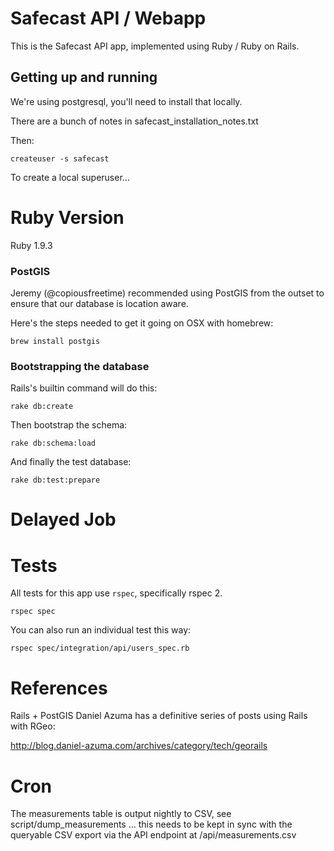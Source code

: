 # Safecast API / Webapp #

This is the Safecast API app, implemented using Ruby / Ruby on Rails.

## Getting up and running ##

We're using postgresql, you'll need to install that locally.

There are a bunch of notes in safecast_installation_notes.txt

Then:

    createuser -s safecast

To create a local superuser...


# Ruby Version #

Ruby 1.9.3

### PostGIS ###

Jeremy (@copiousfreetime) recommended using PostGIS from the outset to ensure
that our database is location aware.

Here's the steps needed to get it going on OSX with homebrew:

    brew install postgis

### Bootstrapping the database ###

Rails's builtin command will do this:

    rake db:create

Then bootstrap the schema:

    rake db:schema:load
    
And finally the test database:

    rake db:test:prepare

# Delayed Job #



# Tests #

All tests for this app use `rspec`, specifically rspec 2.

    rspec spec

You can also run an individual test this way:

    rspec spec/integration/api/users_spec.rb

# References #

Rails + PostGIS
  Daniel Azuma has a definitive series of posts using Rails with RGeo:

  http://blog.daniel-azuma.com/archives/category/tech/georails


# Cron #

The measurements table is output nightly to CSV, see script/dump_measurements ... this needs to be kept in sync with the queryable CSV export via the API endpoint at /api/measurements.csv